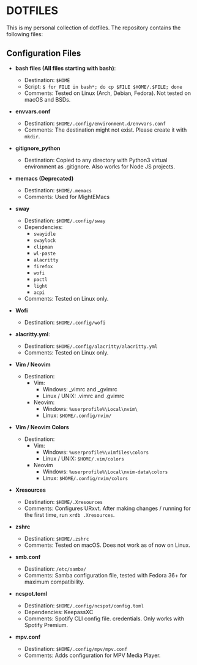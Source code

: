 # DOTFILES
This is my personal collection of dotfiles. The repository contains the following files:

## Configuration Files
- **bash files (All files starting with bash)**:
    - Destination: `$HOME`
    - Script: `$ for FILE in bash*; do cp $FILE $HOME/.$FILE; done`
    - Comments: Tested on Linux (Arch, Debian, Fedora). Not tested on macOS
    and BSDs.

- **envvars.conf**
    - Destination: `$HOME/.config/environment.d/envvars.conf`
    - Comments: The destination might not exist. Please create it with `mkdir`.

- **gitignore_python**
    - Destination: Copied to any directory with Python3 virtual environment as
    .gitignore. Also works for Node JS projects.

- **memacs (Deprecated)**
    - Destination: `$HOME/.memacs`
    - Comments: Used for MightEMacs

- **sway**
    - Destination: `$HOME/.config/sway`
    - Dependencies:
        - `swayidle`
        - `swaylock`
        - `clipman`
        - `wl-paste`
        - `alacritty`
        - `firefox`
        - `wofi`
        - `pactl`
        - `light`
        - `acpi`
    - Comments: Tested on Linux only.

- **Wofi**
    - Destination: `$HOME/.config/wofi`

- **alacritty.yml**:
    - Destination: `$HOME/.config/alacritty/alacritty.yml`
    - Comments: Tested on Linux only.

- **Vim / Neovim**
    - Destination:
        - Vim:
            - Windows: \_vimrc and \_gvimrc
            - Linux / UNIX: .vimrc and .gvimrc
        - Neovim:
            - Windows: `%userprofile%\Local\nvim\`
            - Linux: `$HOME/.config/nvim/`

- **Vim / Neovim Colors**
    - Destination:
        - Vim:
            - Windows: `%userprofile%\vimfiles\colors`
            - Linux / UNIX: `$HOME/.vim/colors`
        - Neovim
            - Windows: `%userprofile%\Local\nvim-data\colors`
            - Linux: `$HOME/.config/nvim/colors`

- **Xresources**
    - Destination: `$HOME/.Xresources`
    - Comments: Configures URxvt. After making changes / running for the first
      time, run `xrdb .Xresources`.

- **zshrc**
    - Destination: `$HOME/.zshrc`
    - Comments: Tested on macOS. Does not work as of now on Linux.

- **smb.conf**
    - Destination: `/etc/samba/`
    - Comments: Samba configuration file, tested with Fedora 36+ for maximum
      compatibility.

- **ncspot.toml**
    - Destination: `$HOME/.config/ncspot/config.toml`
    - Dependencies: KeepassXC
    - Comments: Spotify CLI config file. credentials.
      Only works with Spotify Premium.

- **mpv.conf**
    - Destination: `$HOME/.config/mpv/mpv.conf`
    - Comments: Adds configuration for MPV Media Player.

